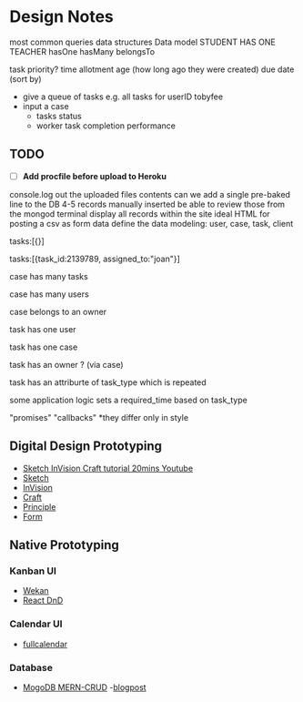 # Design Notes

most common queries
data structures
Data model
STUDENT HAS ONE TEACHER
hasOne
hasMany
belongsTo

task
priority?
time allotment
age (how long ago they were created)
due date (sort by)

- give a queue of tasks
e.g. all tasks for userID tobyfee
- input a case
	- tasks status
	- worker task completion performance


## TODO
- [ ] **Add procfile before upload to Heroku**

console.log out the uploaded files contents
can we add a single pre-baked line to the DB
4-5 records manually inserted
be able to review those from the mongod terminal
display all records within the site
ideal HTML for posting a csv as form data
define the data modeling:
user, case, task, client

tasks:[{}]

tasks:[{task_id:2139789, assigned_to:"joan"}]

case has many tasks

case has many users

case belongs to an owner

task has one user

task has one case

task has an owner ? (via case)

task has an attriburte of task_type which is repeated

some application logic sets a required_time based on task_type

"promises" "callbacks" *they differ only in style

## Digital Design Prototyping
- [Sketch InVision Craft tutorial 20mins Youtube](https://www.youtube.com/watch?v=5lg-PbDZEn8)
- [Sketch](https://www.sketchapp.com/)
- [InVision](https://www.invisionapp.com/sketch-prototyping)
- [Craft](https://www.invisionapp.com/craft)
- [Principle](http://principleformac.com/)
- [Form](http://www.relativewave.com/form/)

## Native Prototyping
### Kanban UI
- [Wekan](https://github.com/wekan/wekan)
- [React DnD](https://github.com/react-dnd/react-dnd)
### Calendar UI
- [fullcalendar](https://github.com/fullcalendar/fullcalendar)
### Database
- [MogoDB MERN-CRUD](https://github.com/jaydestro/mern-crud)
	-[blogpost](https://www.mongodb.com/blog/post/building-a-nodejs-app-with-mongodb-atlas-and-aws-elastic-container-service-part-1)